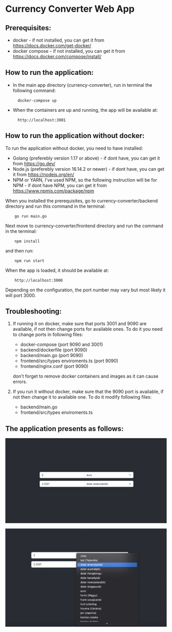 # Currency Converter Web App

## **Prerequisites:**
* docker - if not installed, you can get it from  https://docs.docker.com/get-docker/
* docker compose - if not installed, you can get it from https://docs.docker.com/compose/install/

## **How to run the application:**
* In the main app directory (currency-converter), run in terminal the following command:

        docker-compose up
* When the containers are up and running, the app will be available at: 

        http://localhost:3001

## **How to run the application without docker**:

To run the application without docker, you need to have installed:

* Golang (preferebly version 1.17 or above) - if dont have, you can get it from https://go.dev/
* Node.js (preferebly version 16.14.2 or newer) - if dont have, you can get it from https://nodejs.org/en/
* NPM or YARN, I've used NPM, so the following instruction will be for NPM - if dont have NPM, you can get it from https://www.npmjs.com/package/npm

When you installed the prerequisites, go to currency-converter/backend directory and run this command in the terminal:

        go run main.go

Next move to currency-converter/frontend directory and run the command in the terminal:

        npm install

and then run:

        npm run start

When the app is loaded, it should be available at:

        http://localhost:3000

Depending on the configuration, the port number may vary but most likely it will port 3000.


## **Troubleshooting**:

1. If running it on docker, make sure that ports 3001 and 9090 are available, if not then change ports for available ones. To do it you need to change ports in following files:

    *   docker-compose (port 9090 and 3001)
    *   backend/dockerfile (port 9090)
    *   backend/main.go (port 9090)
    *   frontend/src/types enviroments.ts (port 9090)
    *   frontend/nginx.conf (port 9090)

    don't forget to remove docker containers and images as it can cause errors.
2. If you run it without docker, make sure that the 9090 port is available, if not then change it to available one. To do it modify following files:
    *   backend/main.go 
    *   frontend/src/types enviroments.ts


## **The application presents as follows**:
    
![first](./app.png)

![first](./app2.png)

